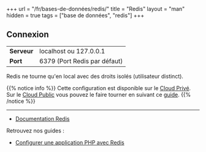 +++
url = "/fr/bases-de-données/redis/"
title = "Redis"
layout = "man"
hidden = true
tags = ["base de données", "redis"]
+++

## Connexion

|             |                              |
|-------------|------------------------------|
| **Serveur** | localhost ou 127.0.0.1       |
| **Port**    | 6379 (Port Redis par défaut) |

Redis ne tourne qu'en local avec des droits isolés (utilisateur distinct).

{{% notice info %}}
Cette configuration est disponible sur le [Cloud Privé](accounts/billing/private-cloud-prices). Sur le [Cloud Public](accounts/billing/public-cloud-prices) vous pouvez le faire tourner en suivant ce [guide](guides/redis).
{{% /notice %}}

---

- [Documentation Redis](https://redis.io/documentation)

Retrouvez nos guides :

- [Configurer une application PHP avec Redis](databases/redis/php)
